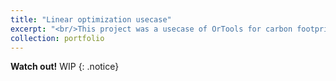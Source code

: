 ```yaml
---
title: "Linear optimization usecase"
excerpt: "<br/>This project was a usecase of OrTools for carbon footprint optimization<img src='/images/portfolio/OrTools_streamlit.png'>"
collection: portfolio
---
```


**Watch out!** WIP
{: .notice}
